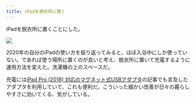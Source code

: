 ```yaml
---
title: iPadを脱衣所に置く
---
```


iPadを脱衣所に置くことにした。

![](https://i.imgur.com/thZHakWh.jpg)

2020年の自分のiPadの使い方を振り返ってみると、ほぼ入浴中にしか使っていない。であれば使う場所に置くのが良いと考え、脱衣所に置いて充電するように運用方法を変えた。洗濯機の上のスペースだ。

充電には[iPad Pro (2018) 対応のマグネット式USBアダプタ](/articles/2019-12-07-manget-usb)の記事でも言及したアダプタを利用していて、これも便利だ。こういった細かい改善が日々の暮らしやすさに効いてくる、気がしている。
